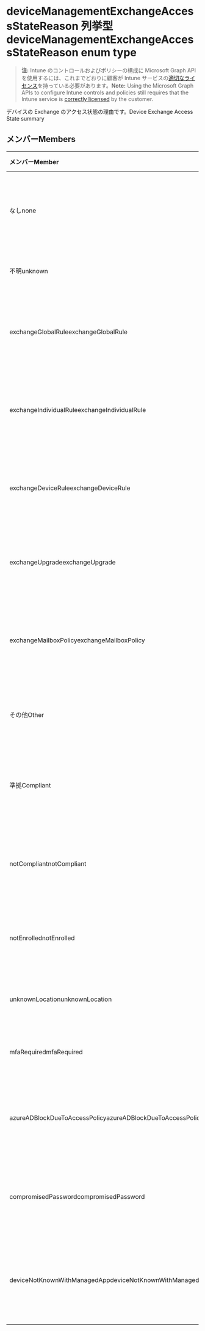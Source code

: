 # <a name="devicemanagementexchangeaccessstatereason-enum-type"></a><span data-ttu-id="b24df-101">deviceManagementExchangeAccessStateReason 列挙型</span><span class="sxs-lookup"><span data-stu-id="b24df-101">deviceManagementExchangeAccessStateReason enum type</span></span>

> <span data-ttu-id="b24df-102">**注:** Intune のコントロールおよびポリシーの構成に Microsoft Graph API を使用するには、これまでどおりに顧客が Intune サービスの[適切なライセンス](https://go.microsoft.com/fwlink/?linkid=839381)を持っている必要があります。</span><span class="sxs-lookup"><span data-stu-id="b24df-102">**Note:** Using the Microsoft Graph APIs to configure Intune controls and policies still requires that the Intune service is [correctly licensed](https://go.microsoft.com/fwlink/?linkid=839381) by the customer.</span></span>

<span data-ttu-id="b24df-103">デバイスの Exchange のアクセス状態の理由です。</span><span class="sxs-lookup"><span data-stu-id="b24df-103">Device Exchange Access State summary</span></span>
## <a name="members"></a><span data-ttu-id="b24df-104">メンバー</span><span class="sxs-lookup"><span data-stu-id="b24df-104">Members</span></span>
|<span data-ttu-id="b24df-105">メンバー</span><span class="sxs-lookup"><span data-stu-id="b24df-105">Member</span></span>|<span data-ttu-id="b24df-106">値</span><span class="sxs-lookup"><span data-stu-id="b24df-106">Value</span></span>|<span data-ttu-id="b24df-107">説明</span><span class="sxs-lookup"><span data-stu-id="b24df-107">Description</span></span>|
|:---|:---|:---|
|<span data-ttu-id="b24df-108">なし</span><span class="sxs-lookup"><span data-stu-id="b24df-108">none</span></span>|<span data-ttu-id="b24df-109">0</span><span class="sxs-lookup"><span data-stu-id="b24df-109">0%</span></span>|<span data-ttu-id="b24df-110">Exchange から検出されたアクセス状態の理由なし</span><span class="sxs-lookup"><span data-stu-id="b24df-110">No access state reason discovered from Exchange</span></span>|
|<span data-ttu-id="b24df-111">不明</span><span class="sxs-lookup"><span data-stu-id="b24df-111">unknown</span></span>|<span data-ttu-id="b24df-112">1</span><span class="sxs-lookup"><span data-stu-id="b24df-112">-1</span></span>|<span data-ttu-id="b24df-113">不明なアクセス状態の理由</span><span class="sxs-lookup"><span data-stu-id="b24df-113">Unknown access state reason</span></span>|
|<span data-ttu-id="b24df-114">exchangeGlobalRule</span><span class="sxs-lookup"><span data-stu-id="b24df-114">exchangeGlobalRule</span></span>|<span data-ttu-id="b24df-115">2</span><span class="sxs-lookup"><span data-stu-id="b24df-115">-2</span></span>|<span data-ttu-id="b24df-116">Exchange のグローバル規則により確認されたアクセス状態</span><span class="sxs-lookup"><span data-stu-id="b24df-116">Access state determined by Exchange Global rule</span></span>|
|<span data-ttu-id="b24df-117">exchangeIndividualRule</span><span class="sxs-lookup"><span data-stu-id="b24df-117">exchangeIndividualRule</span></span>|<span data-ttu-id="b24df-118">3</span><span class="sxs-lookup"><span data-stu-id="b24df-118">"3"</span></span>|<span data-ttu-id="b24df-119">Exchange の個別規則により確認されたアクセス状態</span><span class="sxs-lookup"><span data-stu-id="b24df-119">Access state determined by Exchange Individual rule</span></span>|
|<span data-ttu-id="b24df-120">exchangeDeviceRule</span><span class="sxs-lookup"><span data-stu-id="b24df-120">exchangeDeviceRule</span></span>|<span data-ttu-id="b24df-121">4</span><span class="sxs-lookup"><span data-stu-id="b24df-121">-4</span></span>|<span data-ttu-id="b24df-122">Exchange デバイスの規則によって確認されたアクセス状態</span><span class="sxs-lookup"><span data-stu-id="b24df-122">Access state determined by Exchange Device rule</span></span>|
|<span data-ttu-id="b24df-123">exchangeUpgrade</span><span class="sxs-lookup"><span data-stu-id="b24df-123">exchangeUpgrade</span></span>|<span data-ttu-id="b24df-124">5</span><span class="sxs-lookup"><span data-stu-id="b24df-124">.5</span></span>|<span data-ttu-id="b24df-125">Exchange のアップグレードによるアクセス状態</span><span class="sxs-lookup"><span data-stu-id="b24df-125">Access state due to Exchange upgrade</span></span>|
|<span data-ttu-id="b24df-126">exchangeMailboxPolicy</span><span class="sxs-lookup"><span data-stu-id="b24df-126">exchangeMailboxPolicy</span></span>|<span data-ttu-id="b24df-127">6</span><span class="sxs-lookup"><span data-stu-id="b24df-127">-6</span></span>|<span data-ttu-id="b24df-128">Exchange メールボックス ポリシーにより確認されたアクセス状態</span><span class="sxs-lookup"><span data-stu-id="b24df-128">Access state determined by Exchange Mailbox Policy</span></span>|
|<span data-ttu-id="b24df-129">その他</span><span class="sxs-lookup"><span data-stu-id="b24df-129">Other</span></span>|<span data-ttu-id="b24df-130">7</span><span class="sxs-lookup"><span data-stu-id="b24df-130">-7</span></span>|<span data-ttu-id="b24df-131">Exchange によって確認されたアクセス状態</span><span class="sxs-lookup"><span data-stu-id="b24df-131">Access state determined by Exchange</span></span>|
|<span data-ttu-id="b24df-132">準拠</span><span class="sxs-lookup"><span data-stu-id="b24df-132">Compliant</span></span>|<span data-ttu-id="b24df-133">8</span><span class="sxs-lookup"><span data-stu-id="b24df-133">-8</span></span>|<span data-ttu-id="b24df-134">コンプライアンスの課題により付与されたアクセス状態</span><span class="sxs-lookup"><span data-stu-id="b24df-134">Access state granted by compliance challenge</span></span>|
|<span data-ttu-id="b24df-135">notCompliant</span><span class="sxs-lookup"><span data-stu-id="b24df-135">notCompliant</span></span>|<span data-ttu-id="b24df-136">9</span><span class="sxs-lookup"><span data-stu-id="b24df-136">-9</span></span>|<span data-ttu-id="b24df-137">コンプライアンスの課題によって取り消されたアクセス状態</span><span class="sxs-lookup"><span data-stu-id="b24df-137">Access state revoked by compliance challenge</span></span>|
|<span data-ttu-id="b24df-138">notEnrolled</span><span class="sxs-lookup"><span data-stu-id="b24df-138">notEnrolled</span></span>|<span data-ttu-id="b24df-139">10</span><span class="sxs-lookup"><span data-stu-id="b24df-139">1.0</span></span>|<span data-ttu-id="b24df-140">管理の課題によって取り消されたアクセス状態</span><span class="sxs-lookup"><span data-stu-id="b24df-140">Access state revoked by management challenge</span></span>|
|<span data-ttu-id="b24df-141">unknownLocation</span><span class="sxs-lookup"><span data-stu-id="b24df-141">unknownLocation</span></span>|<span data-ttu-id="b24df-142">12</span><span class="sxs-lookup"><span data-stu-id="b24df-142">1.2</span></span>|<span data-ttu-id="b24df-143">不明の場所によるアクセス状態</span><span class="sxs-lookup"><span data-stu-id="b24df-143">Access state due to unknown location</span></span>|
|<span data-ttu-id="b24df-144">mfaRequired</span><span class="sxs-lookup"><span data-stu-id="b24df-144">mfaRequired</span></span>|<span data-ttu-id="b24df-145">13</span><span class="sxs-lookup"><span data-stu-id="b24df-145">1.3</span></span>|<span data-ttu-id="b24df-146">MFA の課題によるアクセス状態</span><span class="sxs-lookup"><span data-stu-id="b24df-146">Access state due to MFA challenge</span></span>|
|<span data-ttu-id="b24df-147">azureADBlockDueToAccessPolicy</span><span class="sxs-lookup"><span data-stu-id="b24df-147">azureADBlockDueToAccessPolicy</span></span>|<span data-ttu-id="b24df-148">14</span><span class="sxs-lookup"><span data-stu-id="b24df-148">-14</span></span>|<span data-ttu-id="b24df-149">AAD アクセス ポリシーによって取り消されるアクセス状態</span><span class="sxs-lookup"><span data-stu-id="b24df-149">Access State revoked by AAD Access Policy</span></span>|
|<span data-ttu-id="b24df-150">compromisedPassword</span><span class="sxs-lookup"><span data-stu-id="b24df-150">compromisedPassword</span></span>|<span data-ttu-id="b24df-151">15</span><span class="sxs-lookup"><span data-stu-id="b24df-151">-15</span></span>|<span data-ttu-id="b24df-152">危険にさらされたパスワードによって取り消されたアクセス状態</span><span class="sxs-lookup"><span data-stu-id="b24df-152">Access State revoked by compromised password</span></span>|
|<span data-ttu-id="b24df-153">deviceNotKnownWithManagedApp</span><span class="sxs-lookup"><span data-stu-id="b24df-153">deviceNotKnownWithManagedApp</span></span>|<span data-ttu-id="b24df-154">16</span><span class="sxs-lookup"><span data-stu-id="b24df-154">-16</span></span>|<span data-ttu-id="b24df-155">マネージ アプリケーションの課題によって取り消されたアクセス状態</span><span class="sxs-lookup"><span data-stu-id="b24df-155">Access state revoked by managed application challenge</span></span>|








